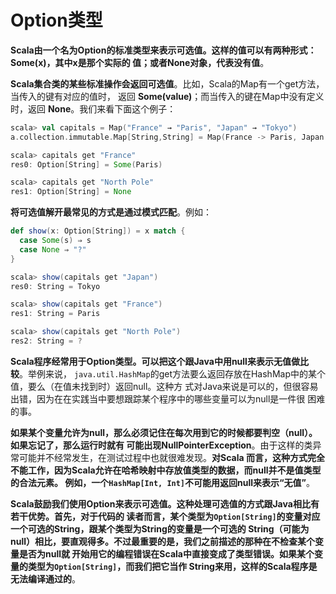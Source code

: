 Option类型
===================================================================================
**Scala由一个名为Option的标准类型来表示可选值。这样的值可以有两种形式：Some(x)，其中x是那个实际的
值；或者None对象，代表没有值**。

**Scala集合类的某些标准操作会返回可选值**。比如，Scala的Map有一个get方法，当传入的键有对应的值时，
返回 **Some(value)**；而当传入的键在Map中没有定义时，返回 **None**。我们来看下面这个例子：
```scala
scala> val capitals = Map("France" → "Paris", "Japan" → "Tokyo")
a.collection.immutable.Map[String,String] = Map(France -> Paris, Japan -> Tokyo)

scala> capitals get "France"
res0: Option[String] = Some(Paris)

scala> capitals get "North Pole"
res1: Option[String] = None
```
**将可选值解开最常见的方式是通过模式匹配**。例如：
```scala
def show(x: Option[String]) = x match {
  case Some(s) ⇒ s
  case None ⇒ "?"
}
```
```scala
scala> show(capitals get "Japan")
res0: String = Tokyo

scala> show(capitals get "France")
res1: String = Paris

scala> show(capitals get "North Pole")
res2: String = ?
```
**Scala程序经常用于Option类型。可以把这个跟Java中用null来表示无值做比较**。举例来说，
`java.util.HashMap`的get方法要么返回存放在HashMap中的某个值，要么（在值未找到时）返回null。这种方
式对Java来说是可以的，但很容易出错，因为在在实践当中要想跟踪某个程序中的哪些变量可以为null是一件很
困难的事。

**如果某个变量允许为null，那么必须记住在每次用到它的时候都要判空（null）。如果忘记了，那么运行时就有
可能出现NullPointerException**。由于这样的类异常可能并不经常发生，在测试过程中也就很难发现。**对Scala
而言，这种方式完全不能工作，因为Scala允许在哈希映射中存放值类型的数据，而null并不是值类型的合法元素。
例如，一个`HashMap[Int, Int]`不可能用返回null来表示“无值”**。

**Scala鼓励我们使用Option来表示可选值。这种处理可选值的方式跟Java相比有若干优势。首先，对于代码的
读者而言，某个类型为`Option[String]`的变量对应一个可选的String，跟某个类型为String的变量是一个可选的
String（可能为null）相比，要直观得多。不过最重要的是，我们之前描述的那种在不检查某个变量是否为null就
开始用它的编程错误在Scala中直接变成了类型错误。如果某个变量的类型为`Option[String]`，而我们把它当作
String来用，这样的Scala程序是无法编译通过的**。

